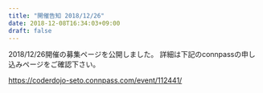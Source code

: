 ```yaml
---
title: "開催告知 2018/12/26"
date: 2018-12-08T16:34:03+09:00
draft: false
---
```


 2018/12/26開催の募集ページを公開しました。
詳細は下記のconnpassの申し込みページをご確認下さい。

 https://coderdojo-seto.connpass.com/event/112441/
